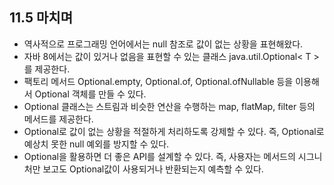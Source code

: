 ## 11.5 마치며
- 역사적으로 프로그래밍 언어에서는 null 참조로 값이 없는 상황을 표현해왔다.
- 자바 8에서는 값이 있거나 없음을 표현할 수 있는 클래스 java.util.Optional< T > 를 제공한다.
- 팩토리 메서드 Optional.empty, Optional.of, Optional.ofNullable 등을 이용해서 Optional 객체를 만들 수 있다.
- Optional 클래스는 스트림과 비슷한 연산을 수행하는 map, flatMap, filter 등의 메서드를 제공한다.
- Optional로 값이 없는 상황을 적절하게 처리하도록 강제할 수 있다. 즉, Optional로 예상치 못한 null 예외를 방지할 수 있다.
- Optional을 활용하면 더 좋은 API를 설계할 수 있다. 즉, 사용자는 메서드의 시그니처만 보고도 Optional값이 사용되거나 반환되는지 예측할 수 있다.
